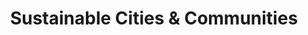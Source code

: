 ---
type: topic
title: Sustainable Cities & Communities
description: A description of the dataset and the relavent topic
imageSource: https://www.un.org/sustainabledevelopment/wp-content/uploads/2018/05/E_SDG-goals_icons-individual-rgb-11.png
weight: 11
---